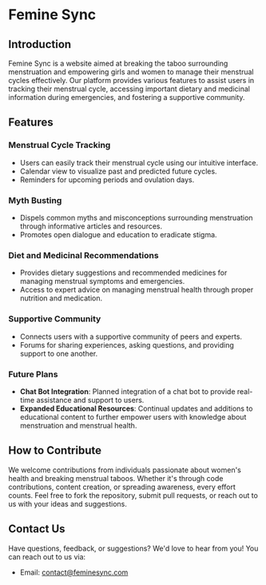 # Femine Sync

## Introduction

Femine Sync is a website aimed at breaking the taboo surrounding menstruation and empowering girls and women to manage their menstrual cycles effectively. Our platform provides various features to assist users in tracking their menstrual cycle, accessing important dietary and medicinal information during emergencies, and fostering a supportive community.

## Features

### Menstrual Cycle Tracking
- Users can easily track their menstrual cycle using our intuitive interface.
- Calendar view to visualize past and predicted future cycles.
- Reminders for upcoming periods and ovulation days.

### Myth Busting
- Dispels common myths and misconceptions surrounding menstruation through informative articles and resources.
- Promotes open dialogue and education to eradicate stigma.

### Diet and Medicinal Recommendations
- Provides dietary suggestions and recommended medicines for managing menstrual symptoms and emergencies.
- Access to expert advice on managing menstrual health through proper nutrition and medication.

### Supportive Community
- Connects users with a supportive community of peers and experts.
- Forums for sharing experiences, asking questions, and providing support to one another.

### Future Plans
- **Chat Bot Integration**: Planned integration of a chat bot to provide real-time assistance and support to users.
- **Expanded Educational Resources**: Continual updates and additions to educational content to further empower users with knowledge about menstruation and menstrual health.

## How to Contribute

We welcome contributions from individuals passionate about women's health and breaking menstrual taboos. Whether it's through code contributions, content creation, or spreading awareness, every effort counts. Feel free to fork the repository, submit pull requests, or reach out to us with your ideas and suggestions.

## Contact Us

Have questions, feedback, or suggestions? We'd love to hear from you! You can reach out to us via:

- Email: [contact@feminesync.com](mailto:sagarjha2004@gmail.com)
